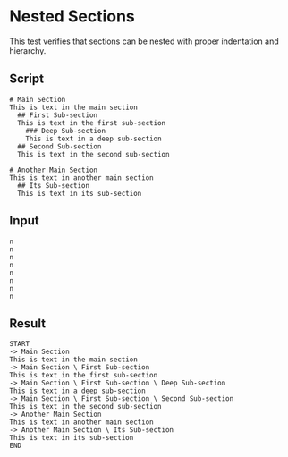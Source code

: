 # Nested Sections

This test verifies that sections can be nested with proper indentation and hierarchy.

## Script
```cuentitos
# Main Section
This is text in the main section
  ## First Sub-section
  This is text in the first sub-section
    ### Deep Sub-section
    This is text in a deep sub-section
  ## Second Sub-section
  This is text in the second sub-section

# Another Main Section
This is text in another main section
  ## Its Sub-section
  This is text in its sub-section
```

## Input
```input
n
n
n
n
n
n
n
n
```

## Result
```result
START
-> Main Section
This is text in the main section
-> Main Section \ First Sub-section
This is text in the first sub-section
-> Main Section \ First Sub-section \ Deep Sub-section
This is text in a deep sub-section
-> Main Section \ First Sub-section \ Second Sub-section
This is text in the second sub-section
-> Another Main Section
This is text in another main section
-> Another Main Section \ Its Sub-section
This is text in its sub-section
END
```
